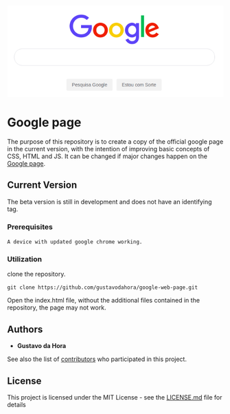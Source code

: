 <p align="center">
  <img src="img/google-page.png">
</p>

# Google page

The purpose of this repository is to create a copy of the official google page in the current version, with the intention of improving basic concepts of CSS, HTML and JS. It can be changed if major changes happen on the [Google page](https://www.google.com). 

## Current Version

The beta version is still in development and does not have an identifying tag.

### Prerequisites

```
A device with updated google chrome working.
```

### Utilization

clone the repository.
```
git clone https://github.com/gustavodahora/google-web-page.git
```

Open the index.html file, without the additional files contained in the repository, the page may not work.

## Authors

* **Gustavo da Hora** 

See also the list of [contributors](https://github.com/gustavodahora/google-web-page/graphs/contributors) who participated in this project.

## License

This project is licensed under the MIT License - see the [LICENSE.md](https://github.com/gustavodahora/google-web-page/blob/master/LICENSE) file for details

